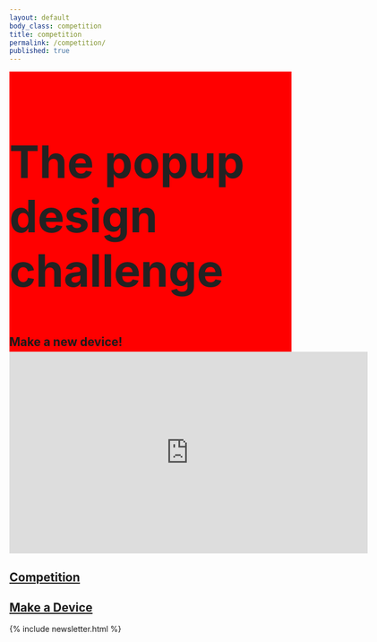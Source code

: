```yaml
---
layout: default
body_class: competition
title: competition
permalink: /competition/
published: true
---
```


<div class="section-wrapper alpha">
  <section>
  <h1 class="centered">The <strong>popup</strong> design challenge</h1>
  <h2 class="centered">Make a new device!</h2>
  </section>
</div>

<div class="section-wrapper bravo">
  <section>
    <div class="centered">
      <iframe src="https://player.vimeo.com/video/131475762?title=0&byline=0&portrait=0" width="640" height="360" frameborder="0" webkitallowfullscreen mozallowfullscreen allowfullscreen></iframe>
    </div>
  </section>
</div>

<div class="section-wrapper delta">
  <section>
    <div class="half centered">
      <h2><a href ="{{site.url}}/contest/introduction">Competition</a></h2>
    </div>
    <div class="half centered omega">
      <h2><a href ="{{site.url}}/tutorials/introduction">Make a Device</a></h2>
    </div>
  </section>
</div>

{% include newsletter.html %}














<style>
header,.alpha{
  background:red;
  }
.alpha h1{color:#222;font-size:5rem;}
.alpha{

  background:url({{ site.image_dir }}/printapede_desktop.jpg) no-repeat;

  -webkit-background-size: cover;
  -moz-background-size: cover;
  -o-background-size: cover;
  background-size: cover;

  overflow:hidden;
  height:500px;

}
header a:link,header a:visited{color:white}
</style>
